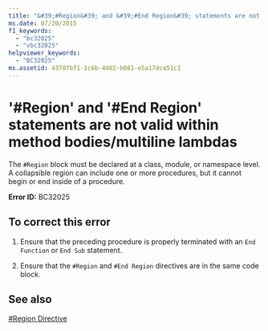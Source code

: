 ```yaml
---
title: "&#39;#Region&#39; and &#39;#End Region&#39; statements are not valid within method bodies-multiline lambdas"
ms.date: 07/20/2015
f1_keywords: 
  - "bc32025"
  - "vbc32025"
helpviewer_keywords: 
  - "BC32025"
ms.assetid: 43707bf1-1c6b-4d82-b081-e5a17dca51c1
---
```

# &#39;#Region&#39; and &#39;#End Region&#39; statements are not valid within method bodies/multiline lambdas
The `#Region` block must be declared at a class, module, or namespace level. A collapsible region can include one or more procedures, but it cannot begin or end inside of a procedure.  
  
 **Error ID:** BC32025  
  
## To correct this error  
  
1.  Ensure that the preceding procedure is properly terminated with an `End Function` or `End Sub` statement.  
  
2.  Ensure that the `#Region` and `#End Region` directives are in the same code block.  
  
## See also
 [#Region Directive](../../../visual-basic/language-reference/directives/region-directive.md)
